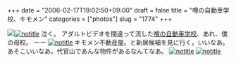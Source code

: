 +++
date = "2006-02-17T19:02:50+09:00"
draft = false
title = "噂の自動車学校、キモメン"
categories = ["photos"]
slug = "1774"
+++

<img src="http://hbkr.org/images/dailyicons/photo.gif" class="thumb-img"><a href="http://www.flickr.com/photos/h-b-k-r/100738921" target="_blank"><img src="http://static.flickr.com/26/100738921_09342dae90.jpg" class="photoen" alt="notitle"  /></a>
泣く。
アダルトビデオを間違って流した<a href="http://headlines.yahoo.co.jp/videonews/ann/20060216/20060216-00000031-ann-soci.html" target="_blank">噂の自動車学校</a>、あれ、僕の母校。
ーー
<a href="http://www.flickr.com/photos/h-b-k-r/100589652" target="_blank"><img src="http://static.flickr.com/25/100589652_258a3a6a1b.jpg" class="photoen" alt="notitle"  /></a>
キモメン不動産屋。と新居候補を見に行く。いいなあ。あそこいいなあ。代官山であんな物件があるなんてなあ。
<a href="http://www.flickr.com/photos/h-b-k-r/100599892" target="_blank"><img src="http://static.flickr.com/24/100599892_4c4a7d8acb.jpg" class="photoen" alt="notitle"  /></a>
<a href="http://www.flickr.com/photos/h-b-k-r/100600377" target="_blank"><img src="http://static.flickr.com/35/100600377_cec1021683.jpg" class="photoen" alt="notitle"  /></a>

